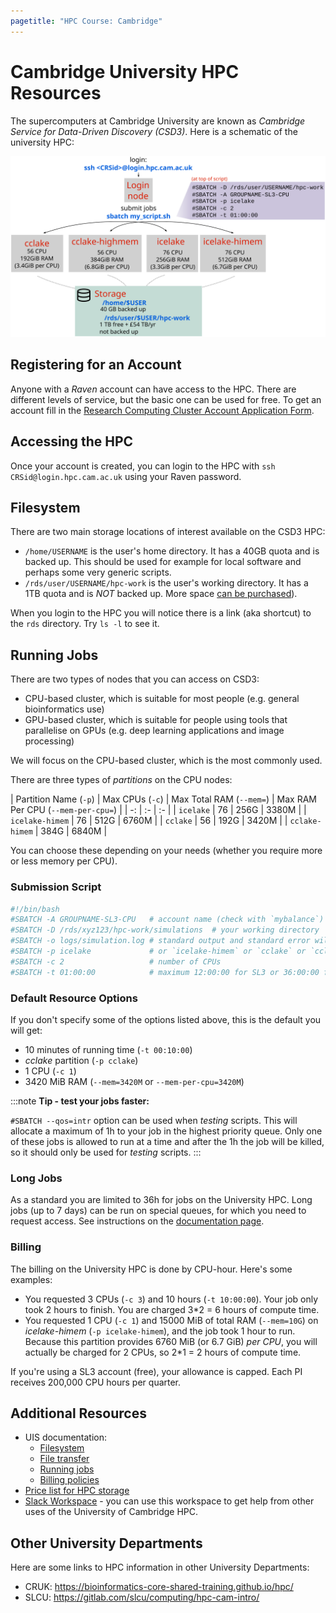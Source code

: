 ```yaml
---
pagetitle: "HPC Course: Cambridge"
---
```


# Cambridge University HPC Resources

The supercomputers at Cambridge University are known as _Cambridge Service for Data-Driven Discovery (CSD3)_. 
Here is a schematic of the university HPC:

![Schematic of the Cambridge University HPC setup. There are thousands of compute nodes, split into four main partitions (names and maximum resources shown in the picture). Storage is shared across the nodes. The `/rds` storage shown here is the equivalent of what we called `/scratch` during the workshop.](images/uni_hpc_schematic.svg)


## Registering for an Account

Anyone with a _Raven_ account can have access to the HPC. 
There are different levels of service, but the basic one can be used for free. 
To get an account fill in the [Research Computing Cluster Account Application Form](https://www.hpc.cam.ac.uk/rcs-application). 


## Accessing the HPC

Once your account is created, you can login to the HPC with `ssh CRSid@login.hpc.cam.ac.uk` using your Raven password. 


## Filesystem

There are two main storage locations of interest available on the CSD3 HPC:

- `/home/USERNAME` is the user's home directory. It has a 40GB quota and is backed up. This should be used for example for local software and perhaps some very generic scripts.
- `/rds/user/USERNAME/hpc-work` is the user's working directory. It has a 1TB quota and is _NOT_ backed up. More space [can be purchased](https://www.hpc.cam.ac.uk/research-data-storage-services/price-list)).

When you login to the HPC you will notice there is a link (aka shortcut) to the `rds` directory. Try `ls -l` to see it.

<!--
[Note: there's also a shortcut to `/rcs/user/$USER`. This is access to "cold storage", which is the long-term slow-access storage provided by the university. Most likely you will not be using this unless you want to access/deposit archival data.]
-->


## Running Jobs

There are two types of nodes that you can access on CSD3: 

- CPU-based cluster, which is suitable for most people (e.g. general bioinformatics use)
- GPU-based cluster, which is suitable for people using tools that parallelise on GPUs (e.g. deep learning applications and image processing)

We will focus on the CPU-based cluster, which is the most commonly used. 

There are three types of _partitions_ on the CPU nodes:

| Partition Name (`-p`) | Max CPUs (`-c`) | Max Total RAM (`--mem=`) | Max RAM Per CPU (`--mem-per-cpu=`) |
| -: | :- | :- |
| `icelake` | 76 | 256G | 3380M |
| `icelake-himem` | 76 | 512G | 6760M |
| `cclake` | 56 | 192G | 3420M |
| `cclake-himem` | 384G | 6840M |

You can choose these depending on your needs (whether you require more or less memory per CPU).


### Submission Script

```bash
#!/bin/bash
#SBATCH -A GROUPNAME-SL3-CPU   # account name (check with `mybalance`)
#SBATCH -D /rds/xyz123/hpc-work/simulations  # your working directory
#SBATCH -o logs/simulation.log # standard output and standard error will be saved in this file
#SBATCH -p icelake             # or `icelake-himem` or `cclake` or `cclake-himem`
#SBATCH -c 2                   # number of CPUs
#SBATCH -t 01:00:00            # maximum 12:00:00 for SL3 or 36:00:00 for SL2
```


### Default Resource Options

If you don't specify some of the options listed above, this is the default you will get:

- 10 minutes of running time (`-t 00:10:00`)
- _cclake_ partition (`-p cclake`)
- 1 CPU (`-c 1`)
- 3420 MiB RAM (`--mem=3420M` or `--mem-per-cpu=3420M`)


:::note
**Tip - test your jobs faster:**

`#SBATCH --qos=intr` option can be used when _testing_ scripts. This will allocate a maximum of 1h to your job in the highest priority queue. Only one of these jobs is allowed to run at a time and after the 1h the job will be killed, so it should only be used for _testing_ scripts.
:::


### Long Jobs

As a standard you are limited to 36h for jobs on the University HPC. 
Long jobs (up to 7 days) can be run on special queues, for which you need to request access. 
See instructions on the [documentation page](https://docs.hpc.cam.ac.uk/hpc/user-guide/long.html).


### Billing

The billing on the University HPC is done by CPU-hour. Here's some examples:

- You requested 3 CPUs (`-c 3`) and 10 hours (`-t 10:00:00`). Your job only took 2 hours to finish. You are charged 3*2 = 6 hours of compute time.
- You requested 1 CPU (`-c 1`) and 15000 MiB of total RAM (`--mem=10G`) on _icelake-himem_ (`-p icelake-himem`), and the job took 1 hour to run. Because this partition provides 6760 MiB (or 6.7 GiB) _per CPU_, you will actually be charged for 2 CPUs, so 2*1 = 2 hours of compute time.

If you're using a SL3 account (free), your allowance is capped. 
Each PI receives 200,000 CPU hours per quarter.


## Additional Resources

- UIS documentation:
  - [Filesystem](https://docs.hpc.cam.ac.uk/hpc/user-guide/io_management.html)
  - [File transfer](https://docs.hpc.cam.ac.uk/hpc/user-guide/transfer.html)
  - [Running jobs](https://docs.hpc.cam.ac.uk/hpc/user-guide/batch.html)
  - [Billing policies](https://docs.hpc.cam.ac.uk/hpc/user-guide/policies.html)
- [Price list for HPC storage](https://www.hpc.cam.ac.uk/research-data-storage-services/price-list)
- [Slack Workspace](https://join.slack.com/t/uoc-hpcworkspace/shared_invite/zt-wttp25ar-ipv48CQtlPbRAVkkN6RJhw) - you can use this workspace to get help from other uses of the University of Cambridge HPC.


## Other University Departments

Here are some links to HPC information in other University Departments:

- CRUK: https://bioinformatics-core-shared-training.github.io/hpc/
- SLCU: https://gitlab.com/slcu/computing/hpc-cam-intro/ 

